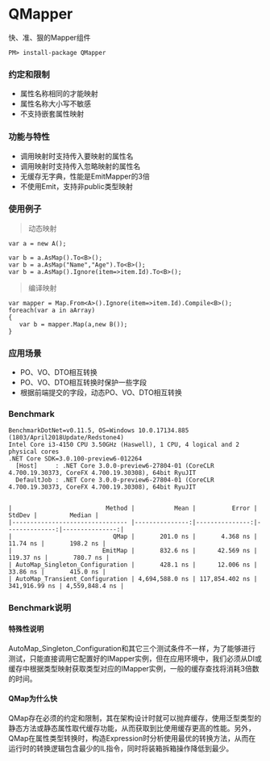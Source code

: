 # QMapper
快、准、狠的Mapper组件

    PM> install-package QMapper

### 约定和限制
* 属性名称相同的才能映射
* 属性名称大小写不敏感
* 不支持嵌套属性映射

### 功能与特性
* 调用映射时支持传入要映射的属性名
* 调用映射时支持传入忽略映射的属性名
* 无缓存无字典，性能是EmitMapper的3倍
* 不使用Emit，支持非public类型映射

### 使用例子
> 动态映射

```
var a = new A();

var b = a.AsMap().To<B>();
var b = a.AsMap("Name","Age").To<B>();
var b = a.AsMap().Ignore(item=>item.Id).To<B>();
```

> 编译映射

```
var mapper = Map.From<A>().Ignore(item=>item.Id).Compile<B>();
foreach(var a in aArray)
{
   var b = mapper.Map(a,new B());
}
```

### 应用场景
* PO、VO、DTO相互转换
* PO、VO、DTO相互转换时保护一些字段
* 根据前端提交的字段，动态PO、VO、DTO相互转换

### Benchmark
```
BenchmarkDotNet=v0.11.5, OS=Windows 10.0.17134.885 (1803/April2018Update/Redstone4)
Intel Core i3-4150 CPU 3.50GHz (Haswell), 1 CPU, 4 logical and 2 physical cores
.NET Core SDK=3.0.100-preview6-012264
  [Host]     : .NET Core 3.0.0-preview6-27804-01 (CoreCLR 4.700.19.30373, CoreFX 4.700.19.30308), 64bit RyuJIT
  DefaultJob : .NET Core 3.0.0-preview6-27804-01 (CoreCLR 4.700.19.30373, CoreFX 4.700.19.30308), 64bit RyuJIT


|                          Method |           Mean |          Error |        StdDev |         Median |
|-------------------------------- |---------------:|---------------:|--------------:|---------------:|
|                            QMap |       201.0 ns |       4.368 ns |      11.74 ns |       198.2 ns |
|                         EmitMap |       832.6 ns |      42.569 ns |     119.37 ns |       780.7 ns |
| AutoMap_Singleton_Configuration |       428.1 ns |      12.006 ns |      33.86 ns |       415.0 ns |
| AutoMap_Transient_Configuration | 4,694,588.0 ns | 117,854.402 ns | 341,916.99 ns | 4,559,848.4 ns |

```

### Benchmark说明
#### 特殊性说明
AutoMap_Singleton_Configuration和其它三个测试条件不一样，为了能够进行测试，只能直接调用它配置好的IMapper实例，但在应用环境中，我们必须从DI或缓存中根据类型映射获取类型对应的IMapper实例，一般的缓存查找将消耗3倍数的时间。

#### QMap为什么快
QMap存在必须的约定和限制，其在架构设计时就可以抛弃缓存，使用泛型类型的静态方法或静态属性取代缓存功能，从而获取到比使用缓存更高的性能。另外，QMap在属性类型转换时，构造Expression时分析使用最优的转换方法，从而在运行时的转换逻辑包含最少的IL指令，同时将装箱拆箱操作降低到最少。

